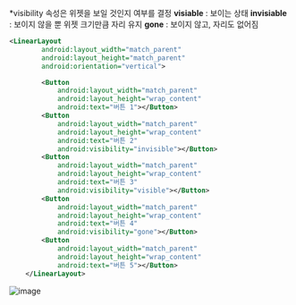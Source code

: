 *visibility 속성은 위젯을 보일 것인지 여부를 결정
**visiable** : 보이는 상태
**invisiable** : 보이지 않을 뿐 위젯 크기만큼 자리 유지
**gone** : 보이지 않고, 자리도 없어짐

``` xml
<LinearLayout
        android:layout_width="match_parent"
        android:layout_height="match_parent"
        android:orientation="vertical">

        <Button
            android:layout_width="match_parent"
            android:layout_height="wrap_content"
            android:text="버튼 1"></Button>
        <Button
            android:layout_width="match_parent"
            android:layout_height="wrap_content"
            android:text="버튼 2"
            android:visibility="invisible"></Button>
        <Button
            android:layout_width="match_parent"
            android:layout_height="wrap_content"
            android:text="버튼 3"
            android:visibility="visible"></Button>
        <Button
            android:layout_width="match_parent"
            android:layout_height="wrap_content"
            android:text="버튼 4"
            android:visibility="gone"></Button>
        <Button
            android:layout_width="match_parent"
            android:layout_height="wrap_content"
            android:text="버튼 5"></Button>
    </LinearLayout>
```

![image](https://user-images.githubusercontent.com/52357235/190372933-99a0e418-f61c-4759-99f2-952db48b8eb5.png)
